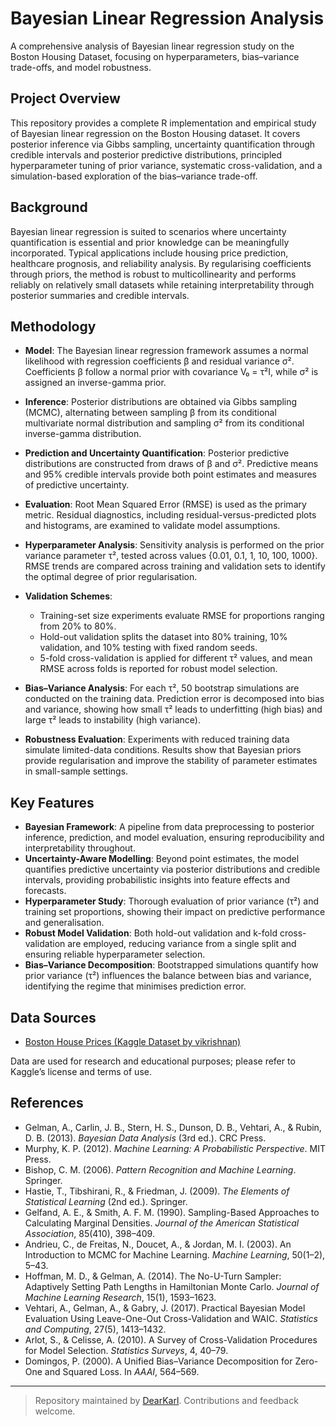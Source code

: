 # Bayesian Linear Regression Analysis

A comprehensive analysis of Bayesian linear regression study on the Boston Housing Dataset, focusing on hyperparameters, bias–variance trade-offs, and model robustness.

## Project Overview

This repository provides a complete R implementation and empirical study of Bayesian linear regression on the Boston Housing dataset. It covers posterior inference via Gibbs sampling, uncertainty quantification through credible intervals and posterior predictive distributions, principled hyperparameter tuning of prior variance, systematic cross-validation, and a simulation-based exploration of the bias–variance trade-off.

## Background

Bayesian linear regression is suited to scenarios where uncertainty quantification is essential and prior knowledge can be meaningfully incorporated. Typical applications include housing price prediction, healthcare prognosis, and reliability analysis. By regularising coefficients through priors, the method is robust to multicollinearity and performs reliably on relatively small datasets while retaining interpretability through posterior summaries and credible intervals.

## Methodology

- **Model**: The Bayesian linear regression framework assumes a normal likelihood with regression coefficients β and residual variance σ².  
  Coefficients β follow a normal prior with covariance V₀ = τ²I, while σ² is assigned an inverse-gamma prior.  

- **Inference**: Posterior distributions are obtained via Gibbs sampling (MCMC), alternating between sampling β from its conditional multivariate normal distribution and sampling σ² from its conditional inverse-gamma distribution.  

- **Prediction and Uncertainty Quantification**: Posterior predictive distributions are constructed from draws of β and σ². Predictive means and 95% credible intervals provide both point estimates and measures of predictive uncertainty.  

- **Evaluation**: Root Mean Squared Error (RMSE) is used as the primary metric. Residual diagnostics, including residual-versus-predicted plots and histograms, are examined to validate model assumptions.  

- **Hyperparameter Analysis**: Sensitivity analysis is performed on the prior variance parameter τ², tested across values {0.01, 0.1, 1, 10, 100, 1000}.  
  RMSE trends are compared across training and validation sets to identify the optimal degree of prior regularisation.  

- **Validation Schemes**:
  - Training-set size experiments evaluate RMSE for proportions ranging from 20% to 80%.  
  - Hold-out validation splits the dataset into 80% training, 10% validation, and 10% testing with fixed random seeds.  
  - 5-fold cross-validation is applied for different τ² values, and mean RMSE across folds is reported for robust model selection.  

- **Bias–Variance Analysis**: For each τ², 50 bootstrap simulations are conducted on the training data. Prediction error is decomposed into bias and variance, showing how small τ² leads to underfitting (high bias) and large τ² leads to instability (high variance).  

- **Robustness Evaluation**: Experiments with reduced training data simulate limited-data conditions. Results show that Bayesian priors provide regularisation and improve the stability of parameter estimates in small-sample settings.

## Key Features  

- **Bayesian Framework**: A pipeline from data preprocessing to posterior inference, prediction, and model evaluation, ensuring reproducibility and interpretability throughout.  
- **Uncertainty-Aware Modelling**: Beyond point estimates, the model quantifies predictive uncertainty via posterior distributions and credible intervals, providing probabilistic insights into feature effects and forecasts.  
- **Hyperparameter Study**: Thorough evaluation of prior variance (τ²) and training set proportions, showing their impact on predictive performance and generalisation.  
- **Robust Model Validation**: Both hold-out validation and k-fold cross-validation are employed, reducing variance from a single split and ensuring reliable hyperparameter selection.  
- **Bias–Variance Decomposition**: Bootstrapped simulations quantify how prior variance (τ²) influences the balance between bias and variance, identifying the regime that minimises prediction error.

## Data Sources

- [Boston House Prices (Kaggle Dataset by vikrishnan)](https://www.kaggle.com/datasets/vikrishnan/boston-house-prices)  

Data are used for research and educational purposes; please refer to Kaggle’s license and terms of use.

## References

- Gelman, A., Carlin, J. B., Stern, H. S., Dunson, D. B., Vehtari, A., & Rubin, D. B. (2013). *Bayesian Data Analysis* (3rd ed.). CRC Press.
- Murphy, K. P. (2012). *Machine Learning: A Probabilistic Perspective*. MIT Press.
- Bishop, C. M. (2006). *Pattern Recognition and Machine Learning*. Springer.
- Hastie, T., Tibshirani, R., & Friedman, J. (2009). *The Elements of Statistical Learning* (2nd ed.). Springer.
- Gelfand, A. E., & Smith, A. F. M. (1990). Sampling-Based Approaches to Calculating Marginal Densities. *Journal of the American Statistical Association*, 85(410), 398–409.
- Andrieu, C., de Freitas, N., Doucet, A., & Jordan, M. I. (2003). An Introduction to MCMC for Machine Learning. *Machine Learning*, 50(1–2), 5–43.
- Hoffman, M. D., & Gelman, A. (2014). The No-U-Turn Sampler: Adaptively Setting Path Lengths in Hamiltonian Monte Carlo. *Journal of Machine Learning Research*, 15(1), 1593–1623.
- Vehtari, A., Gelman, A., & Gabry, J. (2017). Practical Bayesian Model Evaluation Using Leave-One-Out Cross-Validation and WAIC. *Statistics and Computing*, 27(5), 1413–1432.
- Arlot, S., & Celisse, A. (2010). A Survey of Cross-Validation Procedures for Model Selection. *Statistics Surveys*, 4, 40–79.
- Domingos, P. (2000). A Unified Bias–Variance Decomposition for Zero-One and Squared Loss. In *AAAI*, 564–569.

---

> Repository maintained by [DearKarl](https://github.com/DearKarl). Contributions and feedback welcome. 
